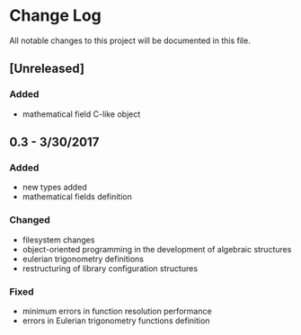 # Change Log
All notable changes to this project will be documented in this file.

## [Unreleased]
### Added
- mathematical field C-like object

## 0.3 - 3/30/2017
### Added
- new types added
- mathematical fields definition

### Changed
- filesystem changes
- object-oriented programming in the development of algebraic structures
- eulerian trigonometry definitions
- restructuring of library configuration structures

### Fixed
- minimum errors in function resolution performance
- errors in Eulerian trigonometry functions definition
